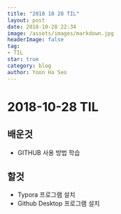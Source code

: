 ```yaml
---
title: "2018 10 28 TIL"
layout: post
date: 2018-10-28 22:34
image: /assets/images/markdown.jpg
headerImage: false
tag:
- TIL
star: true
category: blog
author: Yoon Ha Seo
---
```


# 2018-10-28 TIL

## 배운것 

- GITHUB 사용 방법 학습

## 할것

- Typora 프로그램 설치 
- Github Desktop 프로그램 설치